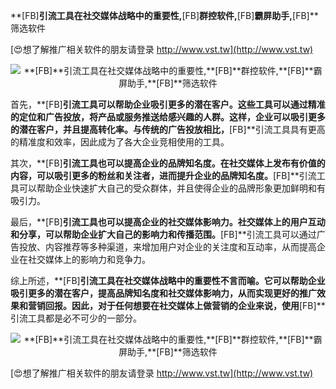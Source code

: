 **[FB]**引流工具在社交媒体战略中的重要性,**[FB]**群控软件,**[FB]**霸屏助手,**[FB]**筛选软件

[😍想了解推广相关软件的朋友请登录 http://www.vst.tw](http://www.vst.tw)

 <center><img src="https://vst.tw/MP4/tuiguang/png/4.png" alt="**[FB]**引流工具在社交媒体战略中的重要性,**[FB]**群控软件,**[FB]**霸屏助手,**[FB]**筛选软件"></center>

首先，**[FB]**引流工具可以帮助企业吸引更多的潜在客户。这些工具可以通过精准的定位和广告投放，将产品或服务推送给感兴趣的人群。这样，企业可以吸引更多的潜在客户，并且提高转化率。与传统的广告投放相比，**[FB]**引流工具具有更高的精准度和效率，因此成为了各大企业竞相使用的工具。

其次，**[FB]**引流工具也可以提高企业的品牌知名度。在社交媒体上发布有价值的内容，可以吸引更多的粉丝和关注者，进而提升企业的品牌知名度。**[FB]**引流工具可以帮助企业快速扩大自己的受众群体，并且使得企业的品牌形象更加鲜明和有吸引力。

最后，**[FB]**引流工具也可以提高企业的社交媒体影响力。社交媒体上的用户互动和分享，可以帮助企业扩大自己的影响力和传播范围。**[FB]**引流工具可以通过广告投放、内容推荐等多种渠道，来增加用户对企业的关注度和互动率，从而提高企业在社交媒体上的影响力和竞争力。

综上所述，**[FB]**引流工具在社交媒体战略中的重要性不言而喻。它可以帮助企业吸引更多的潜在客户，提高品牌知名度和社交媒体影响力，从而实现更好的推广效果和营销回报。因此，对于任何想要在社交媒体上做营销的企业来说，使用**[FB]**引流工具都是必不可少的一部分。

 <center><img src="https://vst.tw/MP4/tuiguang/png/0.png" alt="**[FB]**引流工具在社交媒体战略中的重要性,**[FB]**群控软件,**[FB]**霸屏助手,**[FB]**筛选软件"></center>

[😍想了解推广相关软件的朋友请登录 http://www.vst.tw](http://www.vst.tw)



